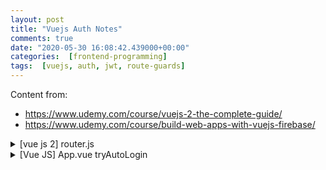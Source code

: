 ```yaml
---
layout: post
title: "Vuejs Auth Notes"
comments: true
date: "2020-05-30 16:08:42.439000+00:00"
categories:  [frontend-programming]
tags:  [vuejs, auth, jwt, route-guards]
---
```



Content from:
* https://www.udemy.com/course/vuejs-2-the-complete-guide/
* https://www.udemy.com/course/build-web-apps-with-vuejs-firebase/

<details>
<summary>[vue js 2] router.js</summary>
        
```vuejs
import Vue from 'vue'
import VueRouter from 'vue-router'

import store from './store'

import WelcomePage from './components/welcome/welcome.vue'
import DashboardPage from './components/dashboard/dashboard.vue'
import SignupPage from './components/auth/signup.vue'
import SigninPage from './components/auth/signin.vue'

Vue.use(VueRouter)

const routes = [
  { path: '/', component: WelcomePage },
  { path: '/signup', component: SignupPage },
  { path: '/signin', component: SigninPage },
  {
    path: '/dashboard',
    component: DashboardPage,
    beforeEnter (to, from, next) {
      if (store.state.idToken) {
        next()
      } else {
        next('/signin')
      }
    }
  }
]

export default new VueRouter({mode: 'history', routes})
```
</details> 

<details>
<summary>[Vue JS] App.vue tryAutoLogin</summary>
    
```vuejs
<template>
  <div id="app">
    <app-header />
    <router-view></router-view>
  </div>
</template>

<script>
  import Header from './components/header/header.vue'
  export default {
    name: 'app',
    components: {
      'app-header': Header
    },
    created () {
      this.$store.dispatch('tryAutoLogin')
    }
  }
</script>
</style>
```
</details>
